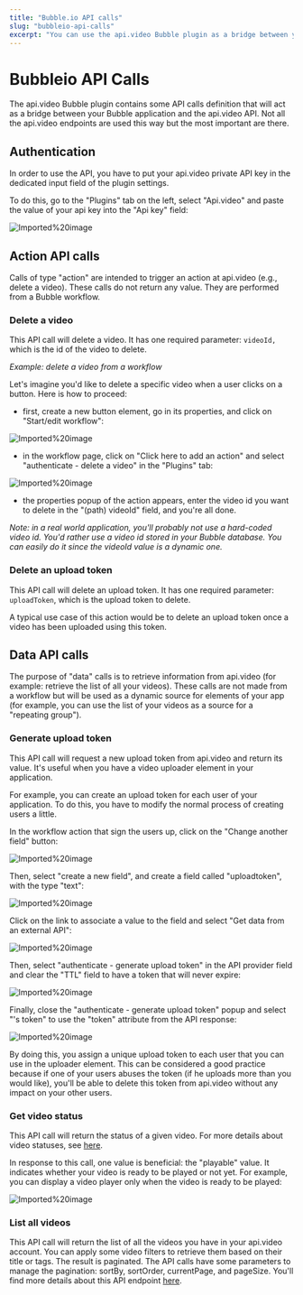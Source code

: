 ```yaml
---
title: "Bubble.io API calls"
slug: "bubbleio-api-calls"
excerpt: "You can use the api.video Bubble plugin as a bridge between your Bubble application and the api.video API."
---
```


Bubbleio API Calls
==================

The api.video Bubble plugin contains some API calls definition that will act as a bridge between your Bubble application and the api.video API. Not all the api.video endpoints are used this way but the most important are there. 

## Authentication

In order to use the API, you have to put your api.video private API key in the dedicated input field of the plugin settings.

To do this, go to the "Plugins" tab on the left, select "Api.video" and paste the value of your api key into the "Api key" field:

![Imported%20image](/_assets/Capture%20d’écran%202021-10-12%20à%2016.02.18.png)

## Action API calls

Calls of type "action" are intended to trigger an action at api.video (e.g., delete a video). These calls do not return any value. They are performed from a Bubble workflow.

### Delete a video

This API call will delete a video. It has one required parameter: `videoId,` which is the id of the video to delete. 

*Example: delete a video from a workflow*

Let's imagine you'd like to delete a specific video when a user clicks on a button. Here is how to proceed:
- first, create a new button element, go in its properties, and click on "Start/edit workflow":


![Imported%20image](/_assets/Capture%20d’écran%202021-10-13%20à%2017.55.39.png)

- in the workflow page, click on "Click here to add an action" and select "authenticate - delete a video" in the "Plugins" tab:


![Imported%20image](/_assets/Capture%20d’écran%202021-10-13%20à%2017.56.19.png)

- the properties popup of the action appears, enter the video id you want to delete in the "(path) videoId" field, and you're all done. 

_Note: in a real world application, you'll probably not use a hard-coded video id. You'd rather use a video id stored in your Bubble database. You can easily do it since the videoId value is a dynamic one._

### Delete an upload token

This API call will delete an upload token. It has one required parameter: `uploadToken`, which is the upload token to delete. 

A typical use case of this action would be to delete an upload token once a video has been uploaded using this token. 


## Data API calls

The purpose of "data" calls is to retrieve information from api.video (for example: retrieve the list of all your videos). These calls are not made from a workflow but will be used as a dynamic source for elements of your app (for example, you can use the list of your videos as a source for a "repeating group").


### Generate upload token

This API call will request a new upload token from api.video and return its value. It's useful when you have a video uploader element in your application. 

For example, you can create an upload token for each user of your application. To do this, you have to modify the normal process of creating users a little.

In the workflow action that sign the users up, click on the "Change another field" button:


![Imported%20image](/_assets/Capture%20d’écran%202021-10-14%20à%2009.34.13.png)

Then, select "create a new field", and create a field called "uploadtoken", with the type "text":


![Imported%20image](/_assets/Capture%20d’écran%202021-10-14%20à%2009.37.19.png)

Click on the link to associate a value to the field and select "Get data from an external API":


![Imported%20image](/_assets/Capture%20d’écran%202021-10-14%20à%2009.38.45.png)

Then, select "authenticate - generate upload token" in the API provider field and clear the "TTL" field to have a token that will never expire:



![Imported%20image](/_assets/Capture%20d’écran%202021-10-14%20à%2009.41.24.png)

Finally, close the "authenticate - generate upload token" popup and select "'s token" to use the "token" attribute from the API response:

![Imported%20image](/_assets/Capture%20d’écran%202021-10-14%20à%2009.42.58.png)

By doing this, you assign a unique upload token to each user that you can use in the uploader element. This can be considered a good practice because if one of your users abuses the token (if he uploads more than you would like), you'll be able to delete this token from api.video without any impact on your other users.

### Get video status

This API call will return the status of a given video. For more details about video statuses, see [here](/reference/api/Videos#retrieve-video-status-and-details).

In response to this call, one value is beneficial: the "playable" value. It indicates whether your video is ready to be played or not yet. For example, you can display a video player only when the video is ready to be played:


![Imported%20image](/_assets/Capture%20d’écran%202021-10-14%20à%2010.26.31.png)

### List all videos

This API call will return the list of all the videos you have in your api.video account. You can apply some video filters to retrieve them based on their title or tags. The result is paginated. The API calls have some parameters to manage the pagination: sortBy, sortOrder, currentPage, and pageSize. You'll find more details about this API endpoint [here](/reference/api/Videos#list-all-video-objects).
